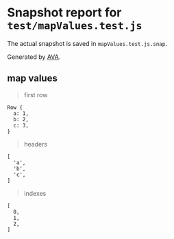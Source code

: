 # Snapshot report for `test/mapValues.test.js`

The actual snapshot is saved in `mapValues.test.js.snap`.

Generated by [AVA](https://ava.li).

## map values

> first row

    Row {
      a: 1,
      b: 2,
      c: 3,
    }

> headers

    [
      'a',
      'b',
      'c',
    ]

> indexes

    [
      0,
      1,
      2,
    ]
